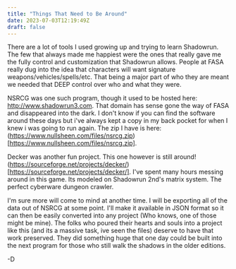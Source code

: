 ```yaml
---
title: "Things That Need to Be Around"
date: 2023-07-03T12:19:49Z
draft: false
---
```


There are a lot of tools I used growing up and trying to learn Shadowrun. The few that always made me happiest were the ones that really gave me the fully control and customization that Shadowrun allows. People at FASA really dug into the idea that characters will want signature weapons/vehicles/spells/etc. That being a major part of who they are meant we needed that DEEP control over who and what they were. 

NSRCG was one such program, though it used to be hosted here: http://www.shadowrun3.com. That domain has sense gone the way of FASA and disappeared into the dark. I don't know if you can find the software around these days but i've always kept a copy in my back pocket for when I knew i was going to run again. The zip I have is here: (https://www.nullsheen.com/files/nsrcg.zip)[https://www.nullsheen.com/files/nsrcg.zip].

Decker was another fun project. This one however is still around! (https://sourceforge.net/projects/decker/)[https://sourceforge.net/projects/decker/]. I've spent many hours messing around in this game. Its modeled on Shadowrun 2nd's matrix system. The perfect cyberware dungeon crawler. 

I'm sure more will come to mind at another time. I will be exporting all of the data out of NSRCG at some point. I'll make it available in JSON format so it can then be easily converted into any project (Who knows, one of those might be mine). The folks who poured their hearts and souls into a project like this (and its a massive task, ive seen the files) deserve to have that work preserved. They did something huge that one day could be built into the next program for those who still walk the shadows in the older editions.

-D